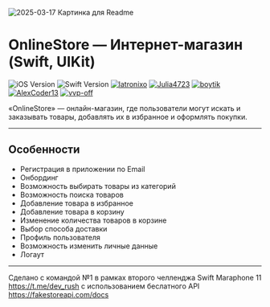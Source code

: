![2025-03-17 Картинка для Readme](https://github.com/user-attachments/assets/2c5f156d-2ff3-4bef-a170-eb6e71c8afe9)



# OnlineStore — Интернет-магазин (Swift, UIKit)

![iOS Version](https://img.shields.io/badge/iOS-15.0+-blue?style=flat&logo=apple)
![Swift Version](https://img.shields.io/badge/Swift-5.5-orange?style=flat&logo=swift)
 [![latronixo](https://img.shields.io/badge/latronixo1-181717?style=flat&logo=github&logoColor=white)](https://github.com/latronixo1)
 [![Julia4723](https://img.shields.io/badge/Julia4723-181717?style=flat&logo=github&logoColor=white)](https://github.com/Julia4723)
 [![boytik](https://img.shields.io/badge/boytik-181717?style=flat&logo=github&logoColor=white)](https://github.com/boytik)
 [![AlexCoder13](https://img.shields.io/badge/AlexCoder13-181717?style=flat&logo=github&logoColor=white)](https://github.com/AlexCoder13)
 [![vvp-off](https://img.shields.io/badge/vvp--off-181717?style=flat&logo=github&logoColor=white)](https://github.com/vvp-off)
 
«OnlineStore» — онлайн-магазин, где пользователи могут искать и заказывать товары, добавлять их в избранное и оформлять покупки.

---

## Особенности
- Регистрация в приложении по Email
- Онбординг
- Возможность выбирать товары из категорий
- Возможность поиска товаров
- Добавление товара в избранное
- Добавление товара в корзину
- Изменение количества товаров в корзине
- Выбор способа доставки
- Профиль пользователя
- Возможность изменить личные данные
- Логаут

---
Сделано с командой №1 в рамках второго челленджа Swift Maraphone 11  https://t.me/dev_rush с использованием беслатного API https://fakestoreapi.com/docs


